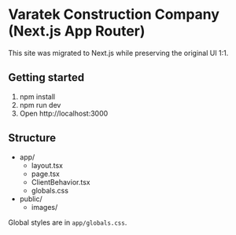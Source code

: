 # Varatek Construction Company (Next.js App Router)

This site was migrated to Next.js while preserving the original UI 1:1.

## Getting started

1. npm install
2. npm run dev
3. Open http://localhost:3000

## Structure

- app/
  - layout.tsx
  - page.tsx
  - ClientBehavior.tsx
  - globals.css
- public/
  - images/

Global styles are in `app/globals.css`.